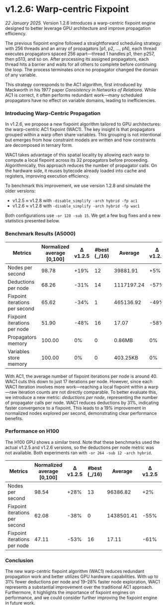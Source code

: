 # v1.2.6: Warp-centric Fixpoint

_22 January 2025._ Version 1.2.6 introduces a warp-centric fixpoint engine designed to better leverage GPU architecture and improve propagation efficiency.

The previous fixpoint engine followed a straightforward scheduling strategy: with 256 threads and an array of propagators [p1, p2, ..., pN], each thread executes propagators spaced 256 apart—thread 1 handles p1, then p257, then p513, and so on. After processing its assigned propagators, each thread hits a barrier and waits for all others to complete before continuing the loop. The process terminates once no propagator changed the domain of any variable.

This strategy corresponds to the AC1 algorithm, first introduced by Mackworth in his 1977 paper _Consistency in Networks of Relations_. While AC1 is correct, it often performs redundant work—many scheduled propagators have no effect on variable domains, leading to inefficiencies.

### Introducing Warp-Centric Propagation

In v1.2.6, we propose a new fixpoint algorithm tailored to GPU architectures: the warp-centric AC1 fixpoint (WAC1). The key insight is that propagators grouped within a warp often share variables. This grouping is not intentional but emerges from how constraint models are written and how constraints are decomposed in ternary form.

WAC1 takes advantage of this spatial locality by allowing each warp to compute a local fixpoint across its 32 propagators before proceeding. Algorithmically, this approach reduces the number of propagator calls. On the hardware side, it reuses bytecode already loaded into cache and registers, improving execution efficiency.

To benchmark this improvement, we use version 1.2.8 and simulate the older versions:

* v1.2.5 ≈ v1.2.8 with `-disable_simplify -arch hybrid -fp ac1`
* v1.2.6 ≈ v1.2.8 with `-disable_simplify -arch hybrid -fp wac1`

Both configurations use `-or 128 -sub 15`.
We get a few bug fixes and a new statistics presented below.

### Benchmark Results (A5000)

| Metrics | Normalized average [0,100] | Δ v1.2.5 | #best (_/16) | Average | Δ v1.2.5 | Median | Δ v1.2.5 |
|---------|----------------------------|----------|--------------|---------|----------|--------|----------|
| Nodes per second | 98.78 | +19% | 12 | 39881.91 | +5% | 22466.70 | +26% |
| Deductions per node | 68.26 | -31% | 14 | 1117197.24 | -57% | 319343.77 | -32% |
| Fixpoint iterations per second | 65.62 | -34% | 1 | 465136.92 | -49% | 270480.10 | -41% |
| Fixpoint iterations per node | 51.90 | -48% | 16 | 17.07 | -58% | 11.71 | -51% |
| Propagators memory | 100.00 | 0% | 0 | 0.86MB | 0% | 0.42MB | 0% |
| Variables store memory | 100.00 | 0% | 0 | 403.25KB | 0% | 208.95KB | 0% |

With AC1, the average number of fixpoint iterations per node is around 40.
WAC1 cuts this down to just 17 iterations per node.
However, since each WAC1 iteration involves more work—reaching a local fixpoint within a warp—raw iteration counts are not directly comparable.
To better evaluate this, we introduce a new metric: _deductions per node_, representing the number of propagator calls per node. WAC1 reduces deductions by 31%, indicating faster convergence to a fixpoint. This leads to a 19% improvement in normalized nodes explored per second, demonstrating clear performance benefits.

### Performance on H100

The H100 GPU shows a similar trend. Note that these benchmarks used the actual v1.2.5 and v1.2.6 versions, so the deductions per node metric was not available. Both experiments ran with `-or 264 -sub 12 -arch hybrid`.

| Metrics | Normalized average [0,100] | Δ v1.2.5 | #best (_/16) | Average | Δ v1.2.5 | Median | Δ v1.2.5 |
|---------|----------------------------|----------|--------------|---------|----------|--------|----------|
| Nodes per second | 98.54 | +28% | 13 | 96386.82 | +2% | 46832.15 | +44% |
| Fixpoint iterations per second | 62.08 | -38% | 0 | 1438501.41 | -55% | 551572.85 | -35% |
| Fixpoint iterations per node | 47.11 | -53% | 16 | 17.11 | -61% | 12.46 | -50% |


### Conclusion

The new warp-centric fixpoint algorithm (WAC1) reduces redundant propagation work and better utilizes GPU hardware capabilities. With up to 31% fewer deductions per node and 19–28% faster node exploration, WAC1 represents a substantial improvement over the traditional AC1 approach.
Furthermore, it highlights the importance of fixpoint engines on performance, and we could consider further improving the fixpoint engine in future work.